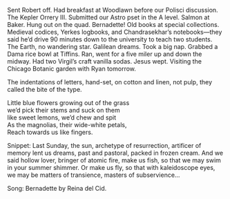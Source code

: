Sent Robert off. Had breakfast at Woodlawn before our Polisci discussion. The Kepler Orrery III. Submitted our Astro pset in the A level. Salmon at Baker. Hung out on the quad. Bernadette\! Old books at special collections. Medieval codices, Yerkes logbooks, and Chandrasekhar’s notebooks—they said he’d drive 90 minutes down to the university to teach two students. The Earth, no wandering star. Galilean dreams. Took a big nap. Grabbed a Dama rice bowl at Tiffins. Ran, went for a five miler up and down the midway. Had two Virgil’s craft vanilla sodas. Jesus wept. Visiting the Chicago Botanic garden with Ryan tomorrow.

The indentations of letters, hand-set, on cotton and linen, not pulp, they called the bite of the type. 

Little blue flowers growing out of the grass  
we’d pick their stems and suck on them  
like sweet lemons, we’d chew and spit  
As the magnolias, their wide-white petals,  
Reach towards us like fingers. 

Snippet: Last Sunday, the sun, archetype of resurrection, artificer of memory lent us dreams, past and pastoral, packed in frozen cream. And we said hollow lover, bringer of atomic fire, make us fish, so that we may swim in your summer shimmer. Or make us fly, so that with kaleidoscope eyes, we may be matters of transience, masters of subservience… 

Song: Bernadette by Reina del Cid.
